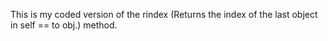 This is my coded version of the rindex (Returns the index of the last object in self == to obj.) method.
